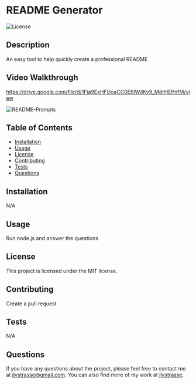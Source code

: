 
# README Generator

![License](https://img.shields.io/badge/License-MIT-blue.svg)

## Description
An easy tool to help quickly create a professional README

## Video Walkthrough
https://drive.google.com/file/d/1Fia9ExHFUoaCC0E6IWdKy9_MdrHEPnfM/view

![README-Prompts](../picure/Screenshot%202024-06-18%20at%2010.23.16 AM%20(3).jpg)

## Table of Contents
- [Installation](#installation)
- [Usage](#usage)
- [License](#license)
- [Contributing](#contributing)
- [Tests](#tests)
- [Questions](#questions)

## Installation
N/A

## Usage
Run node.js and answer the questions

## License
This project is licensed under the MIT license.

## Contributing
Create a pull request

## Tests
N/A

## Questions
 If you have any questions about the project, please feel free to contact me at [jlvstrasse@gmail.com](mailto:jlvstrasse@gmail.com). You can also find more of my work at [jlvstrasse](https://github.com/jlvstrasse).
    